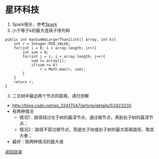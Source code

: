 # 星环科技
1. Spark相关，参考[Spark](../../learn/distribution.md)
2. 小于等于k的最大连续子序列和
```
public int maxSumNoLargerThan1(int[] array, int k){  
    int r = Integer.MIN_VALUE;  
    for(int i = 0; i < array.length; i++){  
        int sum = 0;  
        for(int j = i; j < array.length; j++){  
            sum += array[j];  
            if(sum <= k)  
                r = Math.max(r, sum);  
        }  
    }  
    return r;  
}
```
3. 二叉树中最远两个节点的距离，递归求解
* http://blog.csdn.net/qq_33417547/article/details/53423230
* 有两种情况
    * 情况1：路径经过左子树的最深节点，通过根节点，再到右子树的最深节点；
    * 情况2：路径不穿过根节点，而是左子树或右子树的最大距离路径，取其大者；
* 最终：取两种情况的最大值

[返回目录](../../CONTENTS.md)